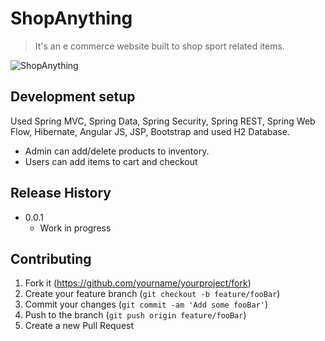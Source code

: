 # ShopAnything
> It's an e commerce website built to shop sport related items.


![ShopAnything](https://user-images.githubusercontent.com/37979499/91466161-ba646b80-e85c-11ea-929c-50f4be15bde3.JPG)



## Development setup

Used Spring MVC, Spring Data, Spring Security, Spring REST, Spring Web Flow, Hibernate, Angular JS, JSP, Bootstrap and used H2 Database.

* Admin can add/delete products to inventory.
* Users can add items to cart and checkout


## Release History

* 0.0.1
    * Work in progress


## Contributing

1. Fork it (<https://github.com/yourname/yourproject/fork>)
2. Create your feature branch (`git checkout -b feature/fooBar`)
3. Commit your changes (`git commit -am 'Add some fooBar'`)
4. Push to the branch (`git push origin feature/fooBar`)
5. Create a new Pull Request

<!-- Markdown link & img dfn's -->
[npm-image]: https://img.shields.io/npm/v/datadog-metrics.svg?style=flat-square
[npm-url]: https://npmjs.org/package/datadog-metrics
[npm-downloads]: https://img.shields.io/npm/dm/datadog-metrics.svg?style=flat-square
[travis-image]: https://img.shields.io/travis/dbader/node-datadog-metrics/master.svg?style=flat-square
[travis-url]: https://travis-ci.org/dbader/node-datadog-metrics
[wiki]: https://github.com/yourname/yourproject/wiki
